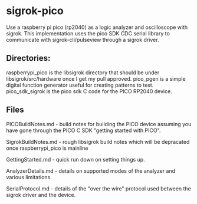 # sigrok-pico
Use a raspberry pi pico (rp2040) as a logic analyzer and oscilloscope with sigrok.
This implementation uses the pico SDK CDC serial library to communicate with sigrok-cli/pulseview through a sigrok driver.

## Directories:
raspberrypi_pico is the libsigrok directory that should be under libsigrok/src/hardware once I get my pull approved.
pico_pgen is a simple digital function generator useful for creating patterns to test.
pico_sdk_sigrok is the pico sdk C code for the PICO RP2040 device.

## Files
PICOBuildNotes.md - build notes for building the PICO device assuming you have gone through the PICO C SDK "getting started with PICO".

SigrokBuildNotes.md - rough libsigrok build notes which will be depracated once raspberrypi_pico is mainline

GettingStarted.md - quick run down on setting things up.

AnalyzerDetails.md - details on supported modes of the analyzer and various limitations.

SerialProtocol.md - details of the "over the wire" protocol used between the sigrok driver and the device.
